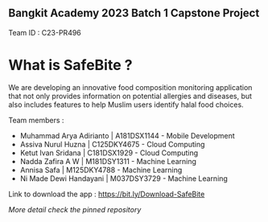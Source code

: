 ## Bangkit Academy 2023 Batch 1 Capstone Project

Team ID : C23-PR496 

# What is SafeBite ?
We are developing an innovative food composition monitoring application that not only provides information on potential allergies and diseases, but also includes features to help Muslim users identify halal food choices.

Team members :
- Muhammad Arya Adirianto | A181DSX1144 - Mobile Development
- Assiva Nurul Huzna      | C125DKY4675 - Cloud Computing
- Ketut Ivan Sridana      | C181DSX1929 - Cloud Computing
- Nadda Zafira A W        | M181DSY1311 - Machine Learning
- Annisa Safa             | M125DKY4788 - Machine Learning
- Ni Made Dewi Handayani  | M037DSY3729 - Machine Learning


Link to download the app : https://bit.ly/Download-SafeBite

*More detail check the pinned repository*
